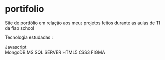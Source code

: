 # portifolio
 Site de portfólio em relação aos meus projetos feitos durante as aulas de TI da fiap school

 Tecnologia estudadas : 

 Javascript<br/>
 MongoDB
 MS SQL SERVER
 HTML5
 CSS3
 FIGMA
